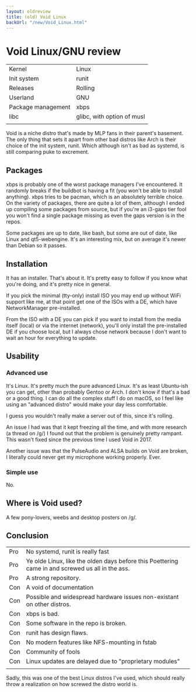 ```yaml
---
layout: oldreview
title: (old) Void Linux
backUrl: "/new/Void_Linux.html"
---
```


# Void Linux/GNU review

|                    |                            |
| ------------------ | -------------------------- |
| Kernel             | Linux                      |
| Init system        | runit                      |
| Releases           | Rolling                    |
| Userland           | GNU                        |
| Package management | xbps                       |
| libc               | glibc, with option of musl |
|                    |                            |

Void is a niche distro that's made by MLP fans in their parent's basement. The only thing that sets it apart from other bad distros like Arch is their choice of the init system, runit. Which although isn't as bad as systemd, is still comparing puke to excrement.

## Packages

xbps is probably one of the worst package managers I've encountered. It randomly breaks if the buildbot is having a fit (you won't be able to install anything). xbps tries to be pacman, which is an absolutely terrible choice. On the variety of packages, there are quite a lot of them, although I ended up compiling some packages from source, but if you're an i3-gaps tier fool you won't find a single package missing as even the gaps version is in the repos.

Some packages are up to date, like bash, but some are out of date, like Linux and qt5-webengine. It's an interesting mix, but on average it's newer than Debian so it passes.

## Installation

It has an installer. That's about it. It's pretty easy to follow if you know what you're doing, and it's pretty nice in general.

If you pick the minimal (tty-only) install ISO you may end up without WiFi support like me, at that point get one of the ISOs with a DE, which have NetworkManager pre-installed.

From the ISO with a DE you can pick if you want to install from the media itself (local) or via the internet (network), you'll only install the pre-installed DE if you choose local, but I always chose network because I don't want to wait an hour for everything to update.

## Usability

### Advanced use

It's Linux. It's pretty much the pure advanced Linux. It's as least Ubuntu-ish you can get, other than probably Gentoo or Arch. I don't know if that's a bad or a good thing. I can do all the complex stuff I do on macOS, so I feel like using an "advanced distro" would make your day less comfortable.

I guess you wouldn't really make a server out of this, since it's rolling.

An issue I had was that it kept freezing all the time, and with more research (a thread on /g/) I found out that the problem is genuinely pretty rampant. This wasn't fixed since the previous time I used Void in 2017.

Another issue was that the PulseAudio and ALSA builds on Void are broken, I literally could never get my microphone working properly. Ever.

### Simple use

No.

## Where is Void used?

A few pony-lovers, weebs and desktop posters on /g/.

## Conclusion

|     |                                                                                                  |
| --- | ------------------------------------------------------------------------------------------------ |
| Pro | No systemd, runit is really fast                                                                 |
| Pro | Ye olde Linux, like the olden days before this Poettering came in and screwed us all in the ass. |
| Pro | A strong repository.                                                                             |
| Con | A void of documentation                                                                          |
| Con | Possible and widespread hardware issues non-existant on other distros.                           |
| Con | xbps is bad.                                                                                     |
| Con | Some software in the repo is broken.                                                             |
| Con | runit has design flaws.                                                                          |
| Con | No modern features like NFS-mounting in fstab                                                    |
| Con | Community of fools                                                                               |
| Con | Linux updates are delayed due to "proprietary modules"                                           |
|     |                                                                                                  |

Sadly, this was one of the best Linux distros I've used, which should really throw a realization on how screwed the distro world is.
